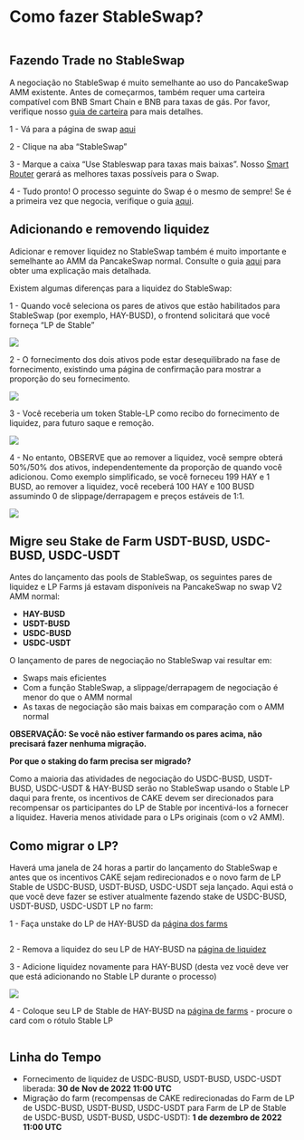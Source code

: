 # Como fazer StableSwap?

<figure><img src="../../.gitbook/assets/how-to-stableswap.png" alt=""><figcaption></figcaption></figure>

## Fazendo Trade no StableSwap&#x20;

A negociação no StableSwap é muito semelhante ao uso do PancakeSwap AMM existente. Antes de começarmos, também requer uma carteira compatível com BNB Smart Chain e BNB para taxas de gás. Por favor, verifique nosso [guia de carteira](https://docs.pancakeswap.finance/v/portuguese-brazilian/get-started/wallet-guide) para mais detalhes.&#x20;

1 - Vá para a página de swap [aqui](https://pancakeswap.finance/swap#/swap)&#x20;

2 - Clique na aba “StableSwap”

3 - Marque a caixa “Use Stableswap para taxas mais baixas”. Nosso [Smart Router](../pancakeswap-exchange/smart-router/) gerará as melhores taxas possíveis para o Swap.

4 - Tudo pronto! O processo seguinte do Swap é o mesmo de sempre! Se é a primeira vez que negocia, verifique o guia [aqui](../pancakeswap-exchange/trade-guide.md).

## Adicionando e removendo liquidez

Adicionar e remover liquidez no StableSwap também é muito importante e semelhante ao AMM da PancakeSwap normal. Consulte o guia [aqui](https://docs.pancakeswap.finance/v/portuguese-brazilian/produtos/pancakeswap-exchange/liquidity-guide) para obter uma explicação mais detalhada.&#x20;

Existem algumas diferenças para a liquidez do StableSwap:&#x20;

1 - Quando você seleciona os pares de ativos que estão habilitados para StableSwap (por exemplo, HAY-BUSD), o frontend solicitará que você forneça “LP de Stable”

![](<../../.gitbook/assets/image (7) (1) (2).png>)

2 - O fornecimento dos dois ativos pode estar desequilibrado na fase de fornecimento, existindo uma página de confirmação para mostrar a proporção do seu fornecimento.

![](<../../.gitbook/assets/image (10) (4).png>)

3 - Você receberia um token Stable-LP como recibo do fornecimento de liquidez, para futuro saque e remoção.

![](<../../.gitbook/assets/image (6) (3).png>)

4 - No entanto, OBSERVE que ao remover a liquidez, você sempre obterá 50%/50% dos ativos, independentemente da proporção de quando você adicionou. Como exemplo simplificado, se você forneceu 199 HAY e 1 BUSD, ao remover a liquidez, você receberá 100 HAY e 100 BUSD assumindo 0 de slippage/derrapagem e preços estáveis de 1:1.

![](<../../.gitbook/assets/image (3) (3).png>)

## Migre seu Stake de Farm USDT-BUSD, USDC-BUSD, USDC-USDT&#x20;

Antes do lançamento das pools de StableSwap, os seguintes pares de liquidez e LP Farms já estavam disponíveis na PancakeSwap no swap V2 AMM normal:

* **HAY-BUSD**&#x20;
* **USDT-BUSD**&#x20;
* **USDC-BUSD**&#x20;
* **USDC-USDT**

O lançamento de pares de negociação no StableSwap vai resultar em:

* Swaps mais eficientes
* Com a função StableSwap, a slippage/derrapagem de negociação é menor do que o AMM normal
* As taxas de negociação são mais baixas em comparação com o AMM normal&#x20;

**OBSERVAÇÃO: Se você não estiver farmando os pares acima, não precisará fazer nenhuma migração.**&#x20;

**Por que o staking do farm precisa ser migrado?**&#x20;

Como a maioria das atividades de negociação do USDC-BUSD, USDT-BUSD, USDC-USDT & HAY-BUSD serão no StableSwap usando o Stable LP daqui para frente, os incentivos de CAKE devem ser direcionados para recompensar os participantes do LP de Stable por incentivá-los a fornecer a liquidez. Haveria menos atividade para o LPs originais (com o v2 AMM).

## Como migrar o LP?

Haverá uma janela de 24 horas a partir do lançamento do StableSwap e antes que os incentivos CAKE sejam redirecionados e o novo farm de LP Stable de USDC-BUSD, USDT-BUSD, USDC-USDT seja lançado. Aqui está o que você deve fazer se estiver atualmente fazendo stake de USDC-BUSD, USDT-BUSD, USDC-USDT LP no farm:&#x20;

1 - Faça unstake do LP de HAY-BUSD da [página dos farms](https://pancakeswap.finance/farms)

<figure><img src="../../.gitbook/assets/Screenshot 2022-09-21 at 7.27.18 PM.png" alt=""><figcaption></figcaption></figure>

2 - Remova a liquidez do seu LP de HAY-BUSD na [página de liquidez](https://pancakeswap.finance/liquidity)&#x20;

3 - Adicione liquidez novamente para HAY-BUSD (desta vez você deve ver que está adicionando no Stable LP durante o processo)

![](<../../.gitbook/assets/image (2) (5).png>)

4 - Coloque seu LP de Stable de HAY-BUSD na [página de farms](https://pancakeswap.finance/farms) - procure o card com o rótulo Stable LP

<figure><img src="../../.gitbook/assets/Screenshot 2022-09-21 at 7.48.09 PM.png" alt=""><figcaption></figcaption></figure>

## Linha do Tempo <a href="#timeline" id="timeline"></a>

* Fornecimento de liquidez de USDC-BUSD, USDT-BUSD, USDC-USDT liberada: **30 de** **Nov de 2022 11:00 UTC**
* Migração do farm (recompensas de CAKE redirecionadas do Farm de LP de USDC-BUSD, USDT-BUSD, USDC-USDT para Farm de LP de Stable de USDC-BUSD, USDT-BUSD, USDC-USDT): **1 de dezembro de 2022 11:00 UTC**

